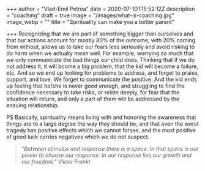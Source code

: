 +++
author = "Vlad-Emil Petrea"
date = 2020-07-10T15:52:12Z
description = "coaching"
draft = true
image = "/images/what-is-coaching.jpg"
image_webp = ""
title = "Spirituality can make you a better parent"

+++
Recognizing that we are part of something bigger than ourselves and that our actions account for mostly 80% of the outcome, with 20% coming from without, allows us to take our fears less seriously and avoid risking to do harm when we actually mean well. For example, worrying so much that we only communicate the bad things our child does. Thinking that if we do not address it, it will bcome a big problem, that the kid will become a failure, etc. And so we end up looking for problems to address, and forget to praise, support, and love. We forget to communicate the positive. And the kid ends up feeling that he/she is never good enough, and struggling to find the confidence necessary to take risks, or relate deeply, for fear that the situation will return, and only a part of them will be addressed by the ensuing relationship. 

PS Basically, spirituality means living with and honoring the awareness that things are to a large degree the way they should be, and that even the worst tragedy has positive effects which we cannot forsee, and the most positive of good luck carries negatives which we do not suspect. 

> _"Between stimulus and response there is a space. In that space is our power to choose our response. In our response lies our growth and our freedom." Viktor Frankl_